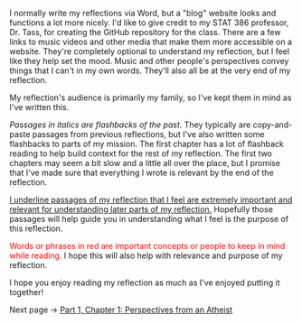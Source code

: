 I normally write my reflections via Word, but a "blog" website looks and functions a lot more nicely.  I'd like to give credit to my STAT 386 professor, Dr. Tass, for creating the GitHub repository for the class.  There are a few links to music videos and other media that make them more accessible on a website.  They're completely optional to understand my reflection, but I feel like they help set the mood.  Music and other people's perspectives convey things that I can't in my own words.  They'll also all be at the very end of my reflection.

My reflection's audience is primarily my family, so I've kept them in mind as I've written this.

_Passages in italics are flashbacks of the past._  They typically are copy-and-paste passages from previous reflections, but I've also written some flashbacks to parts of my mission.  The first chapter has a lot of flashback reading to help build context for the rest of my reflection.  The first two chapters may seem a bit slow and a little all over the place, but I promise that I've made sure that everything I wrote is relevant by the end of the reflection.

<u>I underline passages of my reflection that I feel are extremely important and relevant for understanding later parts of my reflection.</u>  Hopefully those passages will help guide you in understanding what I feel is the purpose of this reflection.

<span style="color:red">Words or phrases in red are important concepts or people to keep in mind while reading.</span>  I hope this will also help with relevance and purpose of my reflection.

I hope you enjoy reading my reflection as much as I've enjoyed putting it together!

Next page -> [Part 1, Chapter 1: Perspectives from an Atheist](https://mokuda2.github.io/junioryearreflection/2023/04/08/Perspectives-from-an-Atheist.html)
